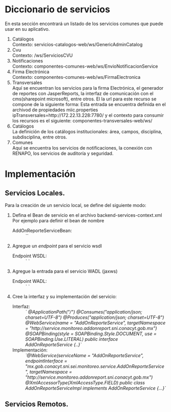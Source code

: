 # Diccionario de servicios
En esta sección encontrará un listado de los servicios comunes que puede usar en su aplicativo.

<ol type="1">
  <li>Catálogos</li>
  Contexto: servicios-catalogos-web/ws/GenericAdminCatalog
  <li>Cvu</li>
  Contexto: /ws/ServiciosCVU
  <li>Notificaciones</li>
  Contexto: componentes-comunes-web/ws/EnvioNotificacionService
  <li>Firma Electrónica</li>
  Contexto: componentes-comunes-web/ws/FirmaElectronica
  <li>Transversales</li>
  Aquí se encuentran los servicios para la firma Electrónica, el generador de reportes con JasperReports, la interfaz de comunicación con el cms(sharepoint microsoft), entre otros.
  El la url para este recurso se compone de la siguiente forma:
  Esta entrada se encuentra definida en el archivod de propiedades miic.properties
  ipTransversales=http://172.22.13.228:7780/
  y el contexto para consumir los recursos es el siguiente:
  componentes-transversales-web/ws/
  <li>Catálogos</li>
  La definición de los catálogos institucionales: área, campos, disciplina, subdisciplina, entre otros.
  <li>Comunes</li>
  Aquí se encuentra los servicios de notificaciones, la conexión con RENAPO, los servicios de auditoría y seguridad.  
</ol>

# Implementación

## Servicios Locales.
Para la creación de un servicio local, se define del siguiente modo:
<ol type="1">
<li>Defina el Bean de servicio en el archivo backend-services-context.xml</li> Por ejemplo para definir el bean de nombre
  <dl>
    <dt>AddOnReporteServiceBean: </dt>
    <dd>
      <em>`<bean id="AddOnReporteServiceBean"  class="mx.gob.conacyt.sni.monitoreo.web.service.impl.AddOnRepo> rteServiceImpl" />`
      </em>
    </dd>
  </dl>
<li>
  Agregue un <em>endpoint</em> para el servicio wsdl
  <dl>
    <dt>Endpoint WSDL: </dt>
    <dd>
      <em>
        `<jaxws:endpoint id="AddOnReporteService" implementor="#AddOnReporteServiceBean" address="/ws/AddOnReporteService" publish="true">		
          <jaxws:features>
              <bean class="org.apache.cxf.feature.LoggingFeature" />
          </jaxws:features>
        </jaxws:endpoint>`
      </em>
    </dd>
  </dl>
  <li>
    Agregue la entrada para el servicio WADL (jaxws)
    <dl>
      <dt>Endpoint WADL: </dt>
      <dd>
        <em>
          `<jaxrs:server id="AddOnReporteServiceRS" address="/rs/AddOnReporteService">
                <jaxrs:serviceBeans>
                      <bean class="mx.gob.conacyt.sni.monitoreo.web.service.impl.AddOnReporteServiceImpl" />
                </jaxrs:serviceBeans>
               <jaxrs:providers>
                     <bean id="jsonProvider" class="org.codehaus.jackson.jaxrs.JacksonJsonProvider"/>
               </jaxrs:providers>  
                <jaxrs:features>
                      <cxf:logging/>
                </jaxrs:features>
                <jaxrs:extensionMappings>
                      <entry key="json" value="application/json" />
                </jaxrs:extensionMappings>   
         </jaxrs:server>`
        </em>
      </dd>
    </dl>

  </li>
</li>
<li>Cree la interfaz y su implementación del servicio:
  <dl>
    <dt>Interfaz: </dt>
    <dd>
      <em>`
        @ApplicationPath("/")
        @Consumes("application/json; charset=UTF-8")
        @Produces("application/json; charset=UTF-8")
        @WebService(name = "AddOnReporteService", targetNamespace = "http://service.monitoreo.addonreport.sni.conacyt.gob.mx")
        @SOAPBinding(style = SOAPBinding.Style.DOCUMENT, use = SOAPBinding.Use.LITERAL)
        public interface AddOnReporteService {..}`
      </em>
    </dd>
    <dt>Implementación: </dt>
    <dd>
    <em>
          `@WebService(serviceName = "AddOnReporteService", endpointInterface = "mx.gob.conacyt.sni.sei.monitoreo.service.AddOnReporteService", targetNamespace = "http://service.monitoreo.addonreport.sni.conacyt.gob.mx")
      @XmlAccessorType(XmlAccessType.FIELD)
      public class AddOnReporteServiceImpl implements AddOnReporteService {...}`
    </em>
    </dd>
  </dl>
</li>

</ol>

## Servicios Remotos.
